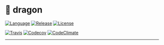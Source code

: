 # :dragon: dragon 

[![Language][Language-img]][Language-url]
[![Release][Release-img]][Release-url]
[![License][License-img]][License-url]

[![Travis][Travis-img]](Travis-url)
[![Codecov][Codecov-img]](Codecov-url)
[![CodeClimate][CodeClimate-img]][CodeClimate-url]

---

[Language-img]: https://img.shields.io/badge/language-Go-d65d0e.svg?style=flat-square
[Language-url]: https://golang.org
[Release-img]: https://img.shields.io/github/release/dawikur/dragon.svg?style=flat-square
[Release-url]: https://github.com/dawikur/dragon/releases
[License-img]: https://img.shields.io/github/license/dawikur/dragon.svg?style=flat-square
[License-url]: https://github.com/dawikur/dragon/blob/master/LICENSE

[Travis-img]: https://img.shields.io/travis/dawikur/dragon.svg?style=flat-square
[Travis-url]: https://travis-ci.org/dawikur/dragon/
[Codecov-img]: https://img.shields.io/codecov/c/github/dawikur/dotfiles.svg?style=flat-square
[Codecov-url]: https://travis-ci.org/dawikur/dragon/
[CodeClimate-img]: https://img.shields.io/codeclimate/github/dawikur/dragon.svg?style=flat-square
[CodeClimate-url]: https://codeclimate.com/github/dawikur/dragon/
